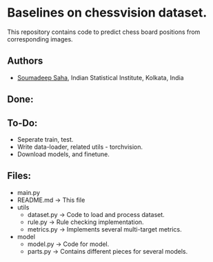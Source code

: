 # Baselines on chessvision dataset.

This repository contains code to predict chess board positions from corresponding images.

## Authors
- [Soumadeep Saha](https://www.github.com/espressovi), Indian Statistical Institute, Kolkata, India

## Done:

## To-Do:
  - Seperate train, test.
  - Write data-loader, related utils - torchvision.
  - Download models, and finetune.

## Files:

  - main.py
  - README.md           -> This file
  - utils
    - dataset.py        -> Code to load and process dataset.
    - rule.py           -> Rule checking implementation.
    - metrics.py        -> Implements several multi-target metrics.
  - model
    - model.py           -> Code for model.
    - parts.py           -> Contains different pieces for several models.
